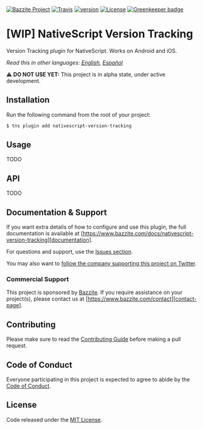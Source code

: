 [![Bazzite Project](https://img.shields.io/badge/Bazzite-project-blue.svg)](https://www.bazzite.com/docs/nativescript-version-tracking?utm_source=github&utm_medium=readme&utm_campaign=nativescript-version-tracking)
[![Travis](https://img.shields.io/travis/bazzite/nativescript-version-tracking/master.svg)](https://travis-ci.org/bazzite/nativescript-version-tracking)
[![version](https://img.shields.io/npm/v/nativescript-version-tracking.svg)](https://www.npmjs.com/package/nativescript-version-tracking)
[![License](https://img.shields.io/badge/license-MIT-blue.svg)](https://www.bazzite.com/docs/nativescript-version-tracking/license?utm_source=github&utm_medium=readme&utm_campaign=nativescript-version-tracking)
[![Greenkeeper badge](https://badges.greenkeeper.io/bazzite/nativescript-version-tracking.svg)](https://greenkeeper.io/)

# [WIP] NativeScript Version Tracking

Version Tracking plugin for NativeScript. Works on Android and iOS.

*Read this in other languages: [English][documentation], [Español][documentation-es]*

⚠️ **DO NOT USE YET:** This project is in alpha state, under active development.

## Installation

Run the following command from the root of your project:

```bash
$ tns plugin add nativescript-version-tracking
```

## Usage 

TODO

## API

TODO
    
## Documentation & Support

If you want extra details of how to configure and use this plugin, the full documentation is available at [https://www.bazzite.com/docs/nativescript-version-tracking][documentation].

For questions and support, use the [Issues section][issues].

You may also want to [follow the company supporting this project on Twitter][twitter].

### Commercial Support

This project is sponsored by [Bazzite][bazzite-website]. If you require assistance on your project(s), please contact us at [https://www.bazzite.com/contact][contact-page].

## Contributing

Please make sure to read the [Contributing Guide][contributing] before making a pull request.

## Code of Conduct

Everyone participating in this project is expected to agree to abide by the [Code of Conduct][code-of-conduct].

## License

Code released under the [MIT License][license-page].


[documentation]: https://www.bazzite.com/docs/nativescript-version-tracking?utm_source=github&utm_medium=readme&utm_campaign=nativescript-version-tracking
[documentation-es]: https://www.bazzite.com/es/docs/nativescript-version-tracking?utm_source=github&utm_medium=readme&utm_campaign=nativescript-version-tracking
[contributing]: https://www.bazzite.com/docs/nativescript-version-tracking/contributing?utm_source=github&utm_medium=readme&utm_campaign=nativescript-version-tracking
[code-of-conduct]: https://www.bazzite.com/open-source/code-of-conduct?utm_source=github&utm_medium=readme&utm_campaign=nativescript-version-tracking
[issues]: https://github.com/bazzite/nativescript-version-tracking/issues
[twitter]: https://twitter.com/BazziteTech
[bazzite-website]: https://www.bazzite.com?utm_source=github&utm_medium=readme&utm_campaign=nativescript-version-tracking
[contact-page]: https://www.bazzite.com/contact?utm_source=github&utm_medium=readme&utm_campaign=nativescript-version-tracking
[license-page]: https://www.bazzite.com/docs/nativescript-version-tracking/license?utm_source=github&utm_medium=readme&utm_campaign=nativescript-version-tracking




